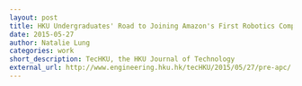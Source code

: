 ```yaml
---
layout: post
title: HKU Undergraduates' Road to Joining Amazon's First Robotics Competition
date: 2015-05-27
author: Natalie Lung
categories: work
short_description: TecHKU, the HKU Journal of Technology
external_url: http://www.engineering.hku.hk/tecHKU/2015/05/27/pre-apc/
---
```

